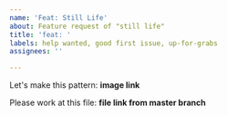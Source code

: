 ```yaml
---
name: 'Feat: Still Life'
about: Feature request of "still life"
title: 'feat: '
labels: help wanted, good first issue, up-for-grabs
assignees: ''

---
```


Let's make this pattern:
**image link**

Please work at this file:
**file link from master branch**
